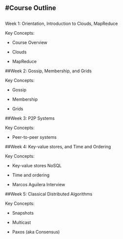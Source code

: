 #Course Outline
---
##
Week 1: Orientation, Introduction to Clouds, MapReduce



Key Concepts:



- Course Overview

- Clouds

- MapReduce



##Week 2: Gossip, Membership, and Grids



Key Concepts:


- Gossip

- Membership

- Grids



##Week 3: P2P Systems


Key Concepts:


- Peer-to-peer systems



##Week 4: Key-value stores, and Time and Ordering



Key Concepts:


- Key-value stores NoSQL

- Time and ordering
- Marcos Aguilera Interview



##Week 5: Classical Distributed Algorithms


Key Concepts:


- Snapshots

- Multicast

- Paxos (aka Consensus)
